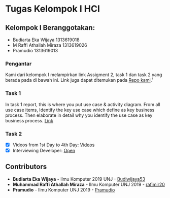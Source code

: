 # Tugas Kelompok I HCI

## Kelompok I Beranggotakan:
* Budiarta Eka Wijaya 1313619018
* M Raffi Athallah Miraza 1313619026
* Pramudio 1313619013

### Pengantar
Kami dari kelompok I melampirkan link Assigment 2, task 1 dan task 2 yang berada pada di bawah ini. Link juga dapat ditemukan pada [Repo kami](https://github.com/rafimir20/kelompok-I-hci/tree/hw2)."

### Task 1

In task 1 report, this is where you put use case & activity diagram. From all use case items, Identify the key use case which define as key business process. Then elaborate in detail why you identify the use case as key business process. [Link](https://github.com/rafimir20/kelompok-I-hci/tree/hw2)


### Task 2

  
- [x] Videos from 1st Day to 4th Day: [Videos](https://youtu.be/FkvbJcha8Ag)
- [x] Interviewing Developer: [Open]()

## Contributors
* **Budiarta Eka Wijaya** - Ilmu Komputer 2019 UNJ - [Budiwijaya53](https://github.com/Budiwijaya53)
* **Muhammad Raffi Athallah Miraza** - Ilmu Komputer UNJ 2019 - [rafimir20](https://github.com/rafimir20)
* **Pramudio** - Ilmu Komputer UNJ 2019 - [Pramudio](https://github.com/Pramudio-Ilkom)
